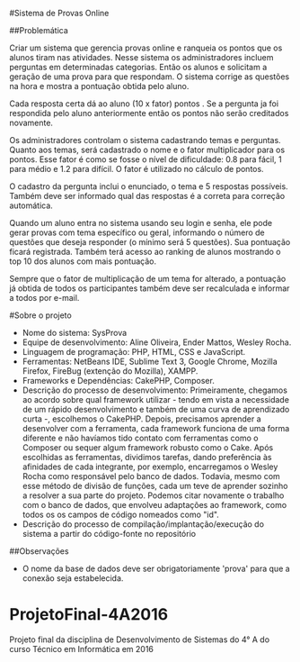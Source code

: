 #Sistema de Provas Online

##Problemática

Criar um sistema que gerencia provas online e ranqueia os pontos que os alunos tiram nas atividades. Nesse sistema os administradores incluem perguntas em determinadas categorias. Então os alunos e solicitam a geração de uma prova para que respondam. O sistema corrige as questões na hora e mostra a pontuação obtida pelo aluno.

Cada resposta certa dá ao aluno (10 x fator) pontos . Se a pergunta ja foi respondida pelo aluno anteriormente então os pontos não serão creditados novamente.

Os administradores controlam o sistema cadastrando temas e perguntas. Quanto aos temas, será cadastrado o nome e o fator multiplicador para os pontos. Esse fator é como se fosse o nível de dificuldade: 0.8 para fácil, 1 para médio e 1.2 para difícil. O fator é utilizado no cálculo de pontos.

O cadastro da pergunta inclui o enunciado, o tema e 5 respostas possíveis. Também deve ser informado qual das respostas é a correta para correção automática.

Quando um aluno entra no sistema usando seu login e senha, ele pode gerar provas com tema específico ou geral, informando o número de questões que deseja responder (o mínimo será 5 questões). Sua pontuação ficará registrada. Também terá acesso ao ranking de alunos mostrando o top 10 dos alunos com mais pontuação.

Sempre que o fator de multiplicação de um tema for alterado, a pontuação já obtida de todos os participantes também deve ser recalculada e informar a todos por e-mail.

#Sobre o projeto

- Nome do sistema: SysProva
- Equipe de desenvolvimento: Aline Oliveira, Ender Mattos, Wesley Rocha.
- Linguagem de programação: PHP, HTML, CSS e JavaScript.
- Ferramentas: NetBeans IDE, Sublime Text 3, Google Chrome, Mozilla Firefox, FireBug (extenção do Mozilla), XAMPP.
- Frameworks e Dependências: CakePHP, Composer.
- Descrição do processo de desenvolvimento: Primeiramente, chegamos ao acordo sobre qual framework utilizar - tendo em vista a necessidade de um rápido desenvolvimento e também de uma curva de aprendizado curta -, escolhemos o CakePHP. Depois, precisamos aprender a desenvolver com a ferramenta, cada framework funciona de uma forma diferente e não havíamos tido contato com ferramentas como o Composer ou sequer algum framework robusto como o Cake. Após escolhidas as ferramentas, dividimos tarefas, dando preferência às afinidades de cada integrante, por exemplo, encarregamos o Wesley Rocha como responsável pelo banco de dados. Todavia, mesmo com esse método de divisão de funções, cada um teve de aprender sozinho a resolver a sua parte do projeto. Podemos citar novamente o trabalho com o banco de dados, que envolveu adaptações ao framework, como todos os os campos de código nomeados como "id".
- Descrição do processo de compilação/implantação/execução do sistema a partir do código-fonte no repositório

##Observações

- O nome da base de dados deve ser obrigatoriamente 'prova' para que a conexão seja estabelecida.

# ProjetoFinal-4A2016
Projeto final da disciplina de Desenvolvimento de Sistemas do 4° A do curso Técnico em Informática em 2016

